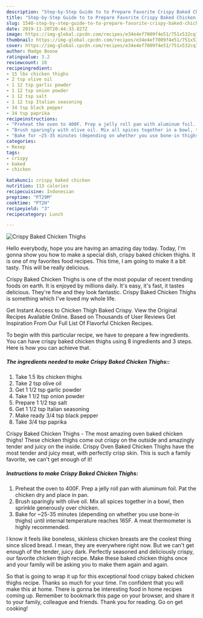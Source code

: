 ```yaml
---
description: "Step-by-Step Guide to to Prepare Favorite Crispy Baked Chicken Thighs"
title: "Step-by-Step Guide to to Prepare Favorite Crispy Baked Chicken Thighs"
slug: 1540-step-by-step-guide-to-to-prepare-favorite-crispy-baked-chicken-thighs
date: 2019-11-20T20:44:33.827Z
image: https://img-global.cpcdn.com/recipes/e34e4ef7009f4e51/751x532cq70/crispy-baked-chicken-thighs-recipe-main-photo.jpg
thumbnail: https://img-global.cpcdn.com/recipes/e34e4ef7009f4e51/751x532cq70/crispy-baked-chicken-thighs-recipe-main-photo.jpg
cover: https://img-global.cpcdn.com/recipes/e34e4ef7009f4e51/751x532cq70/crispy-baked-chicken-thighs-recipe-main-photo.jpg
author: Madge Boone
ratingvalue: 3.2
reviewcount: 10
recipeingredient:
- 15 lbs chicken thighs
- 2 tsp olive oil
- 1 12 tsp garlic powder
- 1 12 tsp onion powder
- 1 12 tsp salt
- 1 12 tsp Italian seasoning
- 34 tsp black pepper
- 34 tsp paprika
recipeinstructions:
- "Preheat the oven to 400F. Prep a jelly roll pan with aluminum foil. Pat the chicken dry and place in pan."
- "Brush sparingly with olive oil. Mix all spices together in a bowl, then sprinkle generously over chicken."
- "Bake for ~25-35 minutes (depending on whether you use bone-in thighs) until internal temperature reaches 165F. A meat thermometer is highly recommended."
categories:
- Resep
tags:
- crispy
- baked
- chicken

katakunci: crispy baked chicken
nutrition: 113 calories
recipecuisine: Indonesian
preptime: "PT29M"
cooktime: "PT2H"
recipeyield: "3"
recipecategory: Lunch

---
```



![Crispy Baked Chicken Thighs](https://img-global.cpcdn.com/recipes/e34e4ef7009f4e51/751x532cq70/crispy-baked-chicken-thighs-recipe-main-photo.jpg)

Hello everybody, hope you are having an amazing day today. Today, I'm gonna show you how to make a special dish, crispy baked chicken thighs. It is one of my favorites food recipes. This time, I am going to make it a bit tasty. This will be really delicious.

Crispy Baked Chicken Thighs is one of the most popular of recent trending foods on earth. It is enjoyed by millions daily. It's easy, it's fast, it tastes delicious. They're fine and they look fantastic. Crispy Baked Chicken Thighs is something which I've loved my whole life.

Get Instant Access to Chicken Thigh Baked Crispy. View the Original Recipes Available Online. Based on Thousands of User Reviews Get Inspiration From Our Full List Of Flavorful Chicken Recipes.


To begin with this particular recipe, we have to prepare a few ingredients. You can have crispy baked chicken thighs using 8 ingredients and 3 steps. Here is how you can achieve that.

##### The ingredients needed to make Crispy Baked Chicken Thighs::

1. Take 1.5 lbs chicken thighs
1. Take 2 tsp olive oil
1. Get 1 1/2 tsp garlic powder
1. Take 1 1/2 tsp onion powder
1. Prepare 1 1/2 tsp salt
1. Get 1 1/2 tsp Italian seasoning
1. Make ready 3/4 tsp black pepper
1. Take 3/4 tsp paprika


Crispy Baked Chicken Thighs - The most amazing oven baked chicken thighs! These chicken thighs come out crispy on the outside and amazingly tender and juicy on the inside. Crispy Oven Baked Chicken Thighs have the most tender and juicy meat, with perfectly crisp skin. This is such a family favorite, we can&#39;t get enough of it! 

##### Instructions to make Crispy Baked Chicken Thighs:

1. Preheat the oven to 400F. Prep a jelly roll pan with aluminum foil. Pat the chicken dry and place in pan.
1. Brush sparingly with olive oil. Mix all spices together in a bowl, then sprinkle generously over chicken.
1. Bake for ~25-35 minutes (depending on whether you use bone-in thighs) until internal temperature reaches 165F. A meat thermometer is highly recommended.


I know it feels like boneless, skinless chicken breasts are the coolest thing since sliced bread. I mean, they are everywhere right now. But we can&#39;t get enough of the tender, juicy dark. Perfectly seasoned and deliciously crispy, our favorite chicken thigh recipe. Make these baked chicken thighs once and your family will be asking you to make them again and again. 

So that is going to wrap it up for this exceptional food crispy baked chicken thighs recipe. Thanks so much for your time. I'm confident that you will make this at home. There is gonna be interesting food in home recipes coming up. Remember to bookmark this page on your browser, and share it to your family, colleague and friends. Thank you for reading. Go on get cooking!
